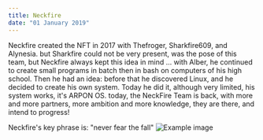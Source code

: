 ```yaml
---
title: Neckfire
date: "01 January 2019"
---
```

Neckfire created the NFT in 2017 with Thefroger, Sharkfire609, and Alynesia. but Sharkfire could not be very present, was the pose of this team, but Neckfire always kept this idea in mind ...
with Alber, he continued to create small programs in batch then in bash on computers of his high school. Then he had an idea: before that he discovered Linux, and he decided to create his own system.
Today he did it, although very limited, his system works, it's ARPON OS.
today, the NeckFire Team is back, with more and more partners, more ambition and more knowledge, they are there, and intend to progress!

Neckfire's key phrase is: "never fear the fall"
![Example image](https://zupimages.net/up/21/18/tjke.jpg)

